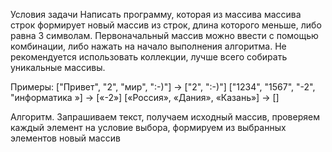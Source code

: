 Условия задачи
Написать программу, которая из массива массива строк формирует новый массив из строк, длина которого меньше, либо равна 3 символам. Первоначальный массив можно ввести с помощью комбинации, либо нажать на начало выполнения алгоритма. Не рекомендуется использовать коллекции, лучше всего собирать уникальные массивы.

Примеры:
["Привет", "2", "мир", ":-)"] → ["2", ":-)"] ["1234", "1567", "-2", "информатика »] → [«-2»] [«Россия», «Дания», «Казань»] → []

Алгоритм.
Запрашиваем текст, получаем исходный массив,
проверяем каждый элемент на условие выбора, формируем из выбранных элементов новый массив
